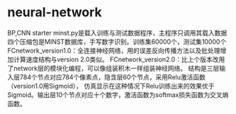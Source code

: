 # neural-network
BP,CNN starter
minst.py是载入训练与测试数据程序，主程序只调用其载入数据
四个压缩包是MINST数据库，手写数字识别。训练集60000个，测试集10000个
FCnetwork_version1.0：全连接神经网络，用的误差反向传播方法以及批处理增加计算速度结构与version 2.0类似。
FCnetwork_version2.0：比上个版本改用了network层的模块化编程，可以像组装积木一样组装神经网络。
结构是三层输入层784个节点对应784个像素点，隐含层60个节点，采用Relu激活函数（version1.0用Sigmoid），
仿真显示在这种情况下Relu训练出来的效果优于Sigmoid。输出层10个节点对应十个数字，激活函数为softmax损失函数为交叉熵函数。
